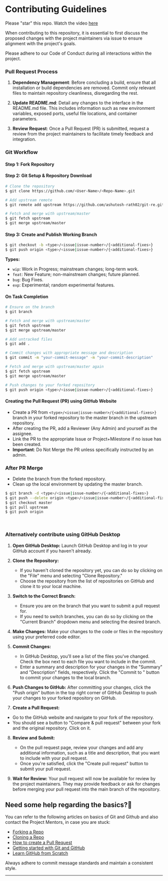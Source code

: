 # Contributing Guidelines

Please "star" this repo. Watch the video [here](https://www.youtube.com/watch?v=vN1ApdESIrc)

When contributing to this repository, it is essential to first discuss the proposed changes with the project maintainers via issue to ensure alignment with the project's goals.

Please adhere to our Code of Conduct during all interactions within the project.

### Pull Request Process

1. **Dependency Management**: Before concluding a build, ensure that all installation or build dependencies are removed. Commit only relevant files to maintain repository cleanliness, disregarding the rest.

2. **Update README.md**: Detail any changes to the interface in the README.md file. This includes information such as new environment variables, exposed ports, useful file locations, and container parameters.

3. **Review Request**: Once a Pull Request (PR) is submitted, request a review from the project maintainers to facilitate timely feedback and integration.

### Git Workflow

#### Step 1: Fork Repository

#### Step 2: Git Setup & Repository Download

```bash
# Clone the repository
$ git clone https://github.com/<User-Name>/<Repo-Name>.git

# Add upstream remote
$ git remote add upstream https://github.com/ashutosh-rath02/git-re.git

# Fetch and merge with upstream/master
$ git fetch upstream
$ git merge upstream/master
```

#### Step 3: Create and Publish Working Branch

```bash
$ git checkout -b <type>/<issue|issue-number>/{<additional-fixes>}
$ git push origin <type>/<issue|issue-number>/{<additional-fixes>}
```

**Types:**
- `wip`: Work in Progress; mainstream changes; long-term work.
- `feat`: New Feature; non-mainstream changes; future planned.
- `bug`: Bug Fixes.
- `exp`: Experimental; random experimental features.

#### On Task Completion

```bash
# Ensure on the branch
$ git branch

# Fetch and merge with upstream/master
$ git fetch upstream
$ git merge upstream/master

# Add untracked files
$ git add .

# Commit changes with appropriate message and description
$ git commit -m "your-commit-message" -m "your-commit-description"

# Fetch and merge with upstream/master again
$ git fetch upstream
$ git merge upstream/master

# Push changes to your forked repository
$ git push origin <type>/<issue|issue-number>/{<additional-fixes>}
```

#### Creating the Pull Request (PR) using GitHub Website

- Create a PR from `<type>/<issue|issue-number>/{<additional-fixes>}` branch in your forked repository to the master branch in the upstream repository.
- After creating the PR, add a Reviewer (Any Admin) and yourself as the assignee.
- Link the PR to the appropriate Issue or Project+Milestone if no issue has been created.
- **Important**: Do Not Merge the PR unless specifically instructed by an admin.

### After PR Merge

- Delete the branch from the forked repository.
- Clean up the local environment by updating the master branch.

```bash
$ git branch -d <type>/<issue|issue-number>/{<additional-fixes>}
$ git push --delete origin <type>/<issue|issue-number>/{<additional-fixes>}
$ git checkout master
$ git pull upstream
$ git push origin
```

<br>

### Alternatively contribute using GitHub Desktop

1. **Open GitHub Desktop:**
   Launch GitHub Desktop and log in to your GitHub account if you haven't already.

2. **Clone the Repository:**
   - If you haven't cloned the repository yet, you can do so by clicking on the "File" menu and selecting "Clone Repository."
   - Choose the repository from the list of repositories on GitHub and clone it to your local machine.

3. **Switch to the Correct Branch:**
   - Ensure you are on the branch that you want to submit a pull request for.
   - If you need to switch branches, you can do so by clicking on the "Current Branch" dropdown menu and selecting the desired branch.

4. **Make Changes:**
   Make your changes to the code or files in the repository using your preferred code editor.

5. **Commit Changes:**
   - In GitHub Desktop, you'll see a list of the files you've changed. Check the box next to each file you want to include in the commit.
   - Enter a summary and description for your changes in the "Summary" and "Description" fields, respectively. Click the "Commit to <branch-name>" button to commit your changes to the local branch.

6. **Push Changes to GitHub:**
   After committing your changes, click the "Push origin" button in the top right corner of GitHub Desktop to push your changes to your forked repository on GitHub.

7. **Create a Pull Request:**
  - Go to the GitHub website and navigate to your fork of the repository.
  - You should see a button to "Compare & pull request" between your fork and the original repository. Click on it.

8. **Review and Submit:**
   - On the pull request page, review your changes and add any additional information, such as a title and description, that you want to include with your pull request.
   - Once you're satisfied, click the "Create pull request" button to submit your pull request.

9. **Wait for Review:**
    Your pull request will now be available for review by the project maintainers. They may provide feedback or ask for changes before merging your pull request into the main branch of the repository.

## **Need some help regarding the basics?🤔**


You can refer to the following articles on basics of Git and Github and also contact the Project Mentors,
in case you are stuck:

- [Forking a Repo](https://help.github.com/en/github/getting-started-with-github/fork-a-repo)
- [Cloning a Repo](https://help.github.com/en/desktop/contributing-to-projects/creating-an-issue-or-pull-request)
- [How to create a Pull Request](https://opensource.com/article/19/7/create-pull-request-github)
- [Getting started with Git and GitHub](https://towardsdatascience.com/getting-started-with-git-and-github-6fcd0f2d4ac6)
- [Learn GitHub from Scratch](https://docs.github.com/en/get-started/start-your-journey/git-and-github-learning-resources)

Always adhere to commit message standards and maintain a consistent style.

---
